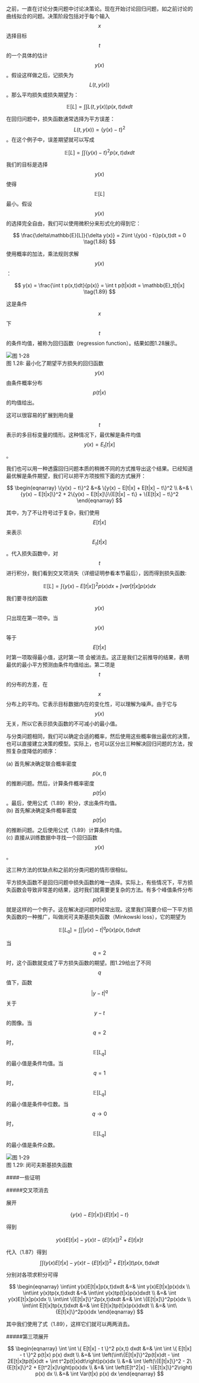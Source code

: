 之前，一直在讨论分类问题中讨论决策论。现在开始讨论回归问题，如之前讨论的曲线拟合的问题。决策阶段包括对于每个输入$$ x $$选择目标$$ t $$的一个具体的估计$$ y(x) $$。假设这样做之后，记损失为$$ L(t, y(x)) $$。那么平均损失或损失期望为：    

$$
\mathbb{E}[L] = \int\int L(t,y(x))p(x,t)dxdt \tag{1.86}
$$

在回归问题中，损失函数通常选择为平方误差：$$ L(t,y(x)) = \{y(x) - t\}^2 $$。在这个例子中，误差期望就可以写成

$$
\mathbb{E}[L] = \int\int\{y(x) - t\}^2p(x, t)dxdt \tag{1.87}
$$

我们的目标是选择$$ y(x) $$使得$$ \mathbb{E}[L] $$最小。假设$$ y(x) $$的选择完全自由，我们可以使用微积分来形式化的得到它：    

$$
\frac{\delta\mathbb{E}[L]}{\delta y(x)} = 2\int \{y(x) - t\}p(x,t)dt = 0 \tag{1.88}
$$

使用概率的加法，乘法规则求解$$ y(x) $$：

$$
y(x) = \frac{\int t p(x,t)dt}{p(x)} = \int t p(t|x)dt = \mathbb{E}_t[t|x] \tag{1.89} 
$$

这是条件$$ x $$下$$ t $$的条件均值，被称为回归函数（regression function）。结果如图1.28展示。

![图 1-28](images/loss_function_regression.png)      
图 1.28: 最小化了期望平方损失的回归函数$$ y(x) $$由条件概率分布$$ p(t|x) $$的均值给出。

这可以很容易的扩展到用向量$$ t $$表示的多目标变量的情形。这种情况下，最优解是条件均值$$ y(x) = E_t[t|x] $$。    

我们也可以用一种透露回归问题本质的稍微不同的方式推导出这个结果。已经知道最优解是条件期望，我们可以把平方项按照下面的方式展开：    

$$
\begin{eqnarray}
\{y(x) − t\}^2 &=& \{y(x) − E[t|x] + E[t|x] − t\}^2 \\
&=& \{y(x) − E[t|x]\}^2 + 2\{y(x) − E[t|x]\}\{E[t|x] − t\} + \{E[t|x] − t\}^2 
\end{eqnarray}
$$

其中，为了不让符号过于复杂，我们使用$$ E[t|x] $$来表示$$ E_t[t|x] $$。代入损失函数中，对$$ t $$进行积分，我们看到交叉项消失（详细证明参看本节最后），因而得到损失函数:   

$$
\mathbb{E}[L] = \int\{y(x) − E[t|x]\}^2p(x)dx + \int var[t|x]p(x)dx \tag{1.90}
$$

我们要寻找的函数$$ y(x) $$只出现在第一项中。当$$ y(x) $$等于$$ E[t|x] $$时第一项取得最小值，这时第一项 会被消去。这正是我们之前推导的结果，表明最优的最小平方预测由条件均值给出。第二项是$$ t $$的分布的方差，在$$ x $$分布上的平均。它表示目标数据内在的变化性，可以理解为噪声。由于它与$$ y(x) $$无关，所以它表示损失函数的不可减小的最小值。    

与分类问题相同，我们可以确定合适的概率，然后使用这些概率做出最优的决策，也可以直接建立决策的模型。实际上，也可以区分出三种解决回归问题的方法，按照复杂度降低的顺序：

(a) 首先解决确定联合概率密度$$ p(x, t) $$的推断问题。然后，计算条件概率密度$$ p(t|x) $$。最后，使用公式（1.89）积分，求出条件均值。    
(b) 首先解决确定条件概率密度$$ p(t|x) $$的推断问题。之后使用公式（1.89）计算条件均值。    
(c) 直接从训练数据中寻找一个回归函数$$ y(x) $$。    

这三种方法的优缺点和之前的分类问题的情形很相似。    

平方损失函数不是回归问题中损失函数的唯一选择。实际上，有些情况下，平方损失函数会导致非常差的结果，这时我们就需要更复杂的方法。有多个峰值条件分布$$ p(t|x) $$就是这样的一个例子。这在解决逆问题时经常出现。这里我们简要介绍一下平方损失函数的一种推广，叫做闵可夫斯基损失函数（Minkowski loss），它的期望为    

$$ \mathbb{E}[L_q] = \int\int|y(x) - t|^qp(x)p(x,t)dxdt \tag{1.91} $$

当$$ q = 2 $$时，这个函数就变成了平方损失函数的期望。图1.29给出了不同$$ q $$值下，函数$$ |y − t|^q $$关于$$ y − t $$的图像。当$$ q = 2 $$时，$$ \mathbb{E}[L_q] $$的最小值是条件均值。当$$q = 1 $$时，$$ \mathbb{E}[L_q] $$的最小值是条件中位数。当$$ q \to 0 $$时，$$ \mathbb{E}[L_q] $$的最小值是条件众数。

![图 1-29](images/minkowski_loss.png)      
图 1.29: 闵可夫斯基损失函数




####一些证明    

#####交叉项消去    

展开

$$
\{y(x) − E[t|x]\}\{E[t|x] − t\}
$$

得到

$$
y(x)E[t|x] - y(x)t - \{E[t|x]\}^2 + E[t|x]t
$$    

代入（1.87）得到
$$
\int\int (y(x)E[t|x] - y(x)t - \{E[t|x]\}^2 + E[t|x]t)p(x,t)dxdt
$$    

分别对各项求积分可得    

$$
\begin{eqnarray}
\int\int y(x)E[t|x]p(x,t)dxdt &=& \int y(x)E[t|x]p(x)dx \\
\int\int y(x)tp(x,t)dxdt &=& \int\int y(x)tp(t|x)p(x)dxdt \\
&=& \int y(x)E[t|x]p(x)dx \\
\int\int \{E[t|x]\}^2p(x,t)dxdt &=& \int \{E[t|x]\}^2p(x)dx \\
\int\int E[t|x]tp(x,t)dxdt &=& \int  E[t|x]tp(t|x)p(x)dxdt \\
&=& \int\{E[t|x]\}^2p(x)dx 
\end{eqnarray}
$$

其中我们使用了式（1.89），这样它们就可以两两消去。


#####第三项展开    

$$
\begin{eqnarray}
\int \int \{ E[t|x] - t \}^2 p(x,t) dxdt &=& \int \int \{ E[t|x] - t \}^2 p(t|x) p(x) dxdt \\
&=& \int \left(\int\{E[t|x]\}^2p(t|x)dt - \int 2E[t|x]tp(t|x)dt + \int t^2p(t|x)dt\right)p(x)dx \\
&=& \int \left(\{E[t|x]\}^2 - 2\{E[t|x]\}^2 + E[t^2|x]\right)p(x)dx \\
&=& \int \left(E[t^2|x] - \{E[t|x]\}^2\right)  p(x) dx \\
&=& \int Var(t|x) p(x) dx
\end{eqnarray}
$$


